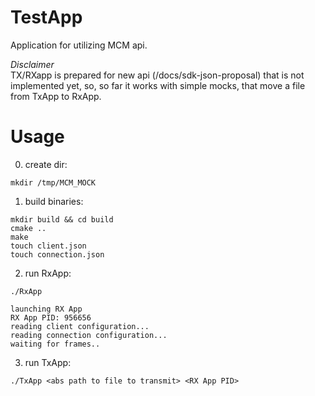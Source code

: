 # TestApp

Application for utilizing MCM api.

*Disclaimer*  
TX/RXapp is prepared for new api (/docs/sdk-json-proposal) that is not implemented yet, so, so far it works with simple mocks, that move a file from TxApp to RxApp.

# Usage
0. create dir:
```
mkdir /tmp/MCM_MOCK
```
1. build binaries:
```
mkdir build && cd build
cmake ..
make
touch client.json 
touch connection.json
```

2. run RxApp:
```
./RxApp
```
```text
launching RX App 
RX App PID: 956656
reading client configuration... 
reading connection configuration... 
waiting for frames..
```

3. run TxApp:
```
./TxApp <abs path to file to transmit> <RX App PID>
```
